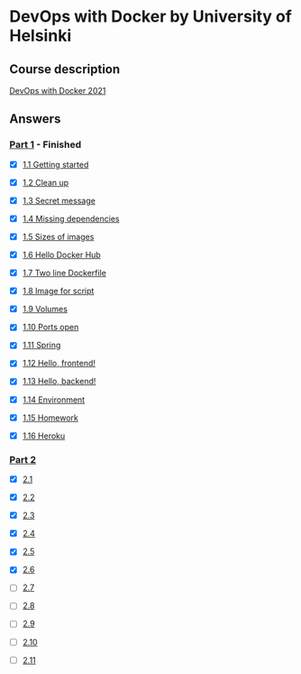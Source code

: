 # DevOps with Docker by University of Helsinki

## Course description

[DevOps with Docker 2021](https://devopswithdocker.com/)

## Answers

### [Part 1](https://github.com/MikaelTornwall/devops_with_docker/tree/main/Part_1) - Finished

- [x] [1.1 Getting started](https://github.com/MikaelTornwall/devops_with_docker/blob/main/Part_1/1_1_getting_started.txt)

- [x] [1.2 Clean up](https://github.com/MikaelTornwall/devops_with_docker/blob/main/Part_1/1_2_clean_up.txt)

- [x] [1.3 Secret message](https://github.com/MikaelTornwall/devops_with_docker/blob/main/Part_1/1_3_secret_message.txt)

- [x] [1.4 Missing dependencies](https://github.com/MikaelTornwall/devops_with_docker/blob/main/Part_1/1_4_missing_dependencies.txt)

- [x] [1.5 Sizes of images](https://github.com/MikaelTornwall/devops_with_docker/blob/main/Part_1/1_5_sizes_of_images.txt)

- [x] [1.6 Hello Docker Hub](https://github.com/MikaelTornwall/devops_with_docker/blob/main/Part_1/1_6_hello_docker_hub.txt)

- [x] [1.7 Two line Dockerfile](https://github.com/MikaelTornwall/devops_with_docker/tree/main/Part_1/1_7_two_line_dockerfile)

- [x] [1.8 Image for script](https://github.com/MikaelTornwall/devops_with_docker/tree/main/Part_1/1_8_image_for_script)

- [x] [1.9 Volumes](https://github.com/MikaelTornwall/devops_with_docker/tree/main/Part_1/1_9_volumes)

- [x] [1.10 Ports open](https://github.com/MikaelTornwall/devops_with_docker/blob/main/Part_1/1_10_ports_open.txt)

- [x] [1.11 Spring](https://github.com/MikaelTornwall/devops_with_docker/tree/main/Part_1/1_11_spring)

- [x] [1.12 Hello, frontend!](https://github.com/MikaelTornwall/devops_with_docker/tree/main/Part_1/1_12_hello_frontend)

- [x] [1.13 Hello, backend!](https://github.com/MikaelTornwall/devops_with_docker/tree/main/Part_1/1_13_hello_backend)

- [x] [1.14 Environment](https://github.com/MikaelTornwall/devops_with_docker/tree/main/Part_1/1_14_environment)

- [x] [1.15 Homework](https://github.com/MikaelTornwall/devops_with_docker/tree/main/Part_1/1_15_homework)

- [x] [1.16 Heroku](https://github.com/MikaelTornwall/devops_with_docker/tree/main/Part_1/1_16_heroku)

### [Part 2](https://github.com/MikaelTornwall/devops_with_docker/tree/main/Part_2)

- [x] [2.1](https://github.com/MikaelTornwall/devops_with_docker/tree/main/Part_2/2_1)

- [x] [2.2](https://github.com/MikaelTornwall/devops_with_docker/tree/main/Part_2/2_2)

- [x] [2.3](https://github.com/MikaelTornwall/devops_with_docker/tree/main/Part_2/2_3)

- [x] [2.4](https://github.com/MikaelTornwall/devops_with_docker/tree/main/Part_2/2_4)

- [x] [2.5](https://github.com/MikaelTornwall/devops_with_docker/tree/main/Part_2/2_5)

- [x] [2.6](https://github.com/MikaelTornwall/devops_with_docker/tree/main/Part_2/2_6)

- [ ] [2.7]()

- [ ] [2.8]()

- [ ] [2.9]()

- [ ] [2.10]()

- [ ] [2.11]()

